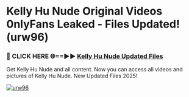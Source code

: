 # Kelly Hu Nude Original Videos 0nlyFans Leaked - Files Updated! (urw96)

<h3>🔴 CLICK HERE 🌐==►► <a href="https://tinyurl.com/yrmya6cz" rel="nofollow">Kelly Hu Nude Updated Files</a></h3>

Get Kelly Hu Nude and all content. Now you can access all videos and pictures of Kelly Hu Nude. New Updated Files 2025!

[![urw96](https://i.imgur.com/FMdXYCs.gif)](https://tinyurl.com/yrmya6cz)
